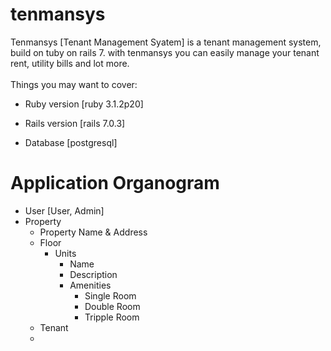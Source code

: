 # tenmansys

Tenmansys [Tenant Management Syatem] is a tenant management system, build on tuby on rails 7. 
with tenmansys you can easily manage your tenant rent, utility bills and lot more.
</br>
</br>
Things you may want to cover:

* Ruby version [ruby 3.1.2p20]

* Rails version [rails 7.0.3]

* Database [postgresql]


# Application Organogram
  * User [User, Admin]
  * Property
    * Property Name & Address
    * Floor
      * Units
        * Name
        * Description
        * Amenities
          * Single Room
          * Double Room
          * Tripple Room
    * Tenant
    * 